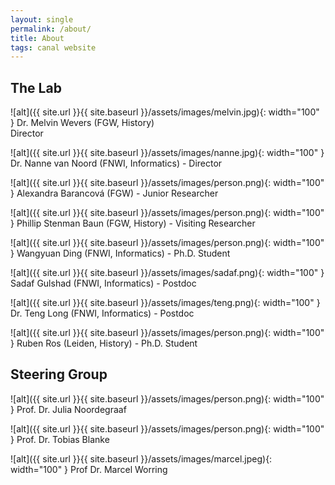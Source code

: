 ```yaml
---
layout: single
permalink: /about/
title: About
tags: canal website
---
```


## The Lab
![alt]({{ site.url }}{{ site.baseurl }}/assets/images/melvin.jpg){: width="100" }
   Dr. Melvin Wevers (FGW, History)  
   Director

![alt]({{ site.url }}{{ site.baseurl }}/assets/images/nanne.jpg){: width="100" }
   Dr. Nanne van Noord (FNWI, Informatics) - Director
   
![alt]({{ site.url }}{{ site.baseurl }}/assets/images/person.png){: width="100" }
   Alexandra Barancová (FGW) - Junior Researcher
   
![alt]({{ site.url }}{{ site.baseurl }}/assets/images/person.png){: width="100" }
   Phillip Stenman Baun (FGW, History) - Visiting Researcher
  
![alt]({{ site.url }}{{ site.baseurl }}/assets/images/person.png){: width="100" }
   Wangyuan Ding (FNWI, Informatics) - Ph.D. Student
   
![alt]({{ site.url }}{{ site.baseurl }}/assets/images/sadaf.png){: width="100" }
   Sadaf Gulshad (FNWI, Informatics) - Postdoc
   
![alt]({{ site.url }}{{ site.baseurl }}/assets/images/teng.png){: width="100" }
   Dr. Teng Long (FNWI, Informatics) - Postdoc
   
![alt]({{ site.url }}{{ site.baseurl }}/assets/images/person.png){: width="100" }
   Ruben Ros (Leiden, History) - Ph.D. Student




## Steering Group
![alt]({{ site.url }}{{ site.baseurl }}/assets/images/person.png){: width="100" }
    Prof. Dr. Julia Noordegraaf
    
![alt]({{ site.url }}{{ site.baseurl }}/assets/images/person.png){: width="100" }
    Prof. Dr. Tobias Blanke
    
![alt]({{ site.url }}{{ site.baseurl }}/assets/images/marcel.jpeg){: width="100" }
    Prof  Dr. Marcel Worring
